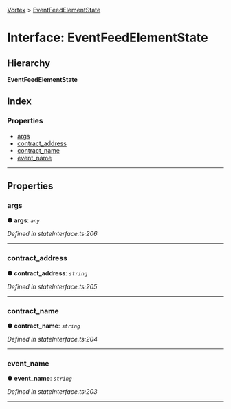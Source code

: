 [Vortex](../README.md) > [EventFeedElementState](../interfaces/eventfeedelementstate.md)

# Interface: EventFeedElementState

## Hierarchy

**EventFeedElementState**

## Index

### Properties

* [args](eventfeedelementstate.md#args)
* [contract_address](eventfeedelementstate.md#contract_address)
* [contract_name](eventfeedelementstate.md#contract_name)
* [event_name](eventfeedelementstate.md#event_name)

---

## Properties

<a id="args"></a>

###  args

**● args**: *`any`*

*Defined in stateInterface.ts:206*

___
<a id="contract_address"></a>

###  contract_address

**● contract_address**: *`string`*

*Defined in stateInterface.ts:205*

___
<a id="contract_name"></a>

###  contract_name

**● contract_name**: *`string`*

*Defined in stateInterface.ts:204*

___
<a id="event_name"></a>

###  event_name

**● event_name**: *`string`*

*Defined in stateInterface.ts:203*

___

